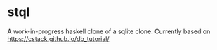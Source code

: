 # stql

A work-in-progress haskell clone of a sqlite clone: Currently based on https://cstack.github.io/db_tutorial/
